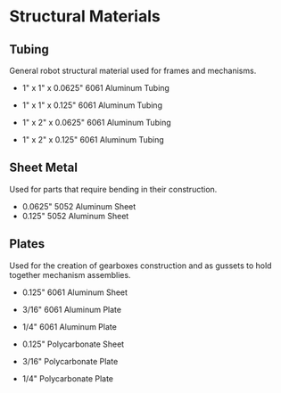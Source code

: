 # Structural Materials

## Tubing

General robot structural material used for frames and mechanisms.

- 1" x 1" x 0.0625" 6061 Aluminum Tubing
- 1" x 1" x 0.125" 6061 Aluminum Tubing

- 1" x 2" x 0.0625" 6061 Aluminum Tubing
- 1" x 2" x 0.125" 6061 Aluminum Tubing

## Sheet Metal

Used for parts that require bending in their construction.

- 0.0625" 5052 Aluminum Sheet
- 0.125" 5052 Aluminum Sheet

## Plates

Used for the creation of gearboxes construction and as gussets to hold together mechanism assemblies.

- 0.125" 6061 Aluminum Sheet
- 3/16" 6061 Aluminum Plate
- 1/4" 6061 Aluminum Plate

- 0.125" Polycarbonate Sheet
- 3/16" Polycarbonate Plate
- 1/4" Polycarbonate Plate
